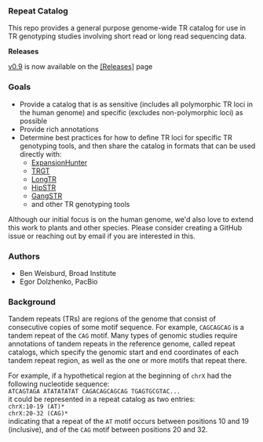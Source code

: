 

### Repeat Catalog

This repo provides a general purpose genome-wide TR catalog for use in TR genotyping studies involving short read or long read sequencing data. 

**Releases**

[v0.9](https://github.com/broadinstitute/tandem-repeat-catalogs/releases) is now available on the [[Releases]](https://github.com/broadinstitute/tandem-repeat-catalogs/releases) page

### Goals

- Provide a catalog that is as sensitive (includes all polymorphic TR loci in the human genome) and specific (excludes non-polymorphic loci) as possible
- Provide rich annotations
- Determine best practices for how to define TR loci for specific TR genotyping tools, and then share the catalog in formats that can be used directly with:
  * [ExpansionHunter](https://github.com/Illumina/ExpansionHunter)
  * [TRGT](https://github.com/PacificBiosciences/trgt)
  * [LongTR](https://github.com/gymrek-lab/LongTR)
  * [HipSTR](https://github.com/HipSTR-Tool/HipSTR)
  * [GangSTR](https://github.com/gymreklab/GangSTR)
  * and other TR genotyping tools

Although our initial focus is on the human genome, we'd also love to extend this work to plants and other species. Please consider creating a GitHub issue or reaching out by email if you are interested in this.

### Authors

* Ben Weisburd, Broad Institute
* Egor Dolzhenko, PacBio

### Background

Tandem repeats (TRs) are regions of the genome that consist of consecutive copies of some motif sequence. For example, `CAGCAGCAG` is a tandem repeat of the `CAG` motif. Many types of genomic studies require annotations of tandem repeats in the reference genome, called repeat catalogs, which specify the genomic start and end coordinates of each tandem repeat region, as well as the one or more motifs that repeat there. 

For example, if a hypothetical region at the beginning of `chrX` had the following nucleotide sequence:  
`ATCAGTAGA ATATATATAT CAGACAGCAGCAG TGAGTGCGTAC...`  
it could be represented in a repeat catalog as two entries:  
`chrX:10-19 (AT)*`  
`chrX:20-32 (CAG)*`   
indicating that a repeat of the `AT` motif occurs between positions 10 and 19 (inclusive), and of the `CAG` motif between positions 20 and 32.

